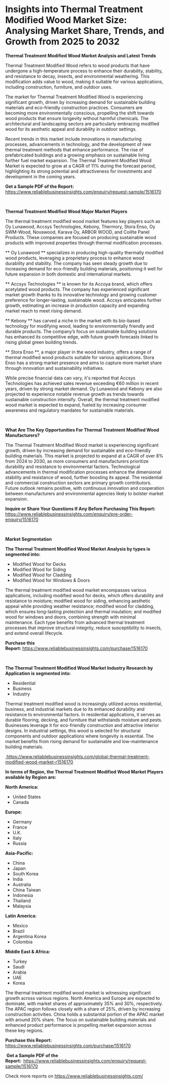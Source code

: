 <p><h1>Insights into Thermal Treatment Modified Wood Market Size: Analysing Market Share, Trends, and Growth from 2025 to 2032</h1></p><p><strong>Thermal Treatment Modified Wood Market Analysis and Latest Trends</strong></p>
<p><p>Thermal Treatment Modified Wood refers to wood products that have undergone a high-temperature process to enhance their durability, stability, and resistance to decay, insects, and environmental weathering. This modification adds value to wood, making it suitable for various applications, including construction, furniture, and outdoor uses. </p><p>The market for Thermal Treatment Modified Wood is experiencing significant growth, driven by increasing demand for sustainable building materials and eco-friendly construction practices. Consumers are becoming more environmentally conscious, propelling the shift towards wood products that ensure longevity without harmful chemicals. The architectural and landscaping sectors are particularly embracing modified wood for its aesthetic appeal and durability in outdoor settings.</p><p>Recent trends in this market include innovations in manufacturing processes, advancements in technology, and the development of new thermal treatment methods that enhance performance. The rise of prefabricated buildings and a growing emphasis on sustainable living further fuel market expansion. The Thermal Treatment Modified Wood Market is expected to grow at a CAGR of 11% during the forecast period, highlighting its strong potential and attractiveness for investments and development in the coming years.</p></p>
<p><strong>Get a Sample PDF of the Report:&nbsp;</strong> <a href="https://www.reliablebusinessinsights.com/enquiry/request-sample/1516170?utm_campaign=1106&utm_medium=2&utm_source=Github&utm_content=ia&utm_term=18012025&utm_id=thermal-treatment-modified-wood">https://www.reliablebusinessinsights.com/enquiry/request-sample/1516170</a></p>
<p>&nbsp;</p>
<p><strong>Thermal Treatment Modified Wood Major Market Players</strong></p>
<p><p>The thermal treatment modified wood market features key players such as Oy Lunawood, Accsys Technologies, Kebony, Thermory, Stora Enso, Oy SWM-Wood, Novawood, Karava Oy, ARBOR WOOD, and Coillte Panel Products. These companies are focused on producing sustainable wood products with improved properties through thermal modification processes.</p><p>** Oy Lunawood ** specializes in producing high-quality thermally modified wood products, leveraging a proprietary process to enhance wood durability and stability. The company has seen steady growth due to increasing demand for eco-friendly building materials, positioning it well for future expansion in both domestic and international markets.</p><p>** Accsys Technologies ** is known for its Accoya brand, which offers acetylated wood products. The company has experienced significant market growth thanks to its innovative technology and growing customer preference for longer-lasting, sustainable wood. Accsys anticipates further growth, estimating an increase in production capacity and expanding market reach to meet rising demand.</p><p>** Kebony ** has carved a niche in the market with its bio-based technology for modifying wood, leading to environmentally friendly and durable products. The company’s focus on sustainable building solutions has enhanced its competitive edge, with future growth forecasts linked to rising global green building trends.</p><p>** Stora Enso **, a major player in the wood industry, offers a range of thermal modified wood products suitable for various applications. Stora Enso has a strong market presence and aims to capture more market share through innovation and sustainability initiatives.</p><p>While precise financial data can vary, it's reported that Accsys Technologies has achieved sales revenue exceeding €60 million in recent years, driven by strong market demand. Oy Lunawood and Kebony are also projected to experience notable revenue growth as trends towards sustainable construction intensify. Overall, the thermal treatment modified wood market is expected to expand, fueled by increasing consumer awareness and regulatory mandates for sustainable materials.</p></p>
<p>&nbsp;</p>
<p><strong>What Are The Key Opportunities For Thermal Treatment Modified Wood Manufacturers?</strong></p>
<p><p>The Thermal Treatment Modified Wood market is experiencing significant growth, driven by increasing demand for sustainable and eco-friendly building materials. This market is projected to expand at a CAGR of over 8% from 2024 to 2030, as more consumers and manufacturers prioritize durability and resistance to environmental factors. Technological advancements in thermal modification processes enhance the dimensional stability and resistance of wood, further boosting its appeal. The residential and commercial construction sectors are primary growth contributors. Future outlook remains positive, with continuous innovation and cooperation between manufacturers and environmental agencies likely to bolster market expansion.</p></p>
<p><strong>Inquire or Share Your Questions If Any Before Purchasing This Report:</strong> <a href="https://www.reliablebusinessinsights.com/enquiry/pre-order-enquiry/1516170?utm_campaign=1106&utm_medium=2&utm_source=Github&utm_content=ia&utm_term=18012025&utm_id=thermal-treatment-modified-wood">https://www.reliablebusinessinsights.com/enquiry/pre-order-enquiry/1516170</a></p>
<p>&nbsp;</p>
<p><strong>Market Segmentation</strong></p>
<p><strong>The Thermal Treatment Modified Wood Market Analysis by types is segmented into:</strong></p>
<p><ul><li>Modified Wood for Decks</li><li>Modified Wood for Siding</li><li>Modified Wood for Cladding</li><li>Modified Wood for Windows & Doors</li></ul></p>
<p><p>The thermal treatment modified wood market encompasses various applications, including modified wood for decks, which offers durability and resistance to moisture; modified wood for siding, enhancing aesthetic appeal while providing weather resistance; modified wood for cladding, which ensures long-lasting protection and thermal insulation; and modified wood for windows and doors, combining strength with minimal maintenance. Each type benefits from advanced thermal treatment processes that improve structural integrity, reduce susceptibility to insects, and extend overall lifecycle.</p></p>
<p><strong>Purchase this Report:&nbsp;</strong><a href="https://www.reliablebusinessinsights.com/purchase/1516170?utm_campaign=1106&utm_medium=2&utm_source=Github&utm_content=ia&utm_term=18012025&utm_id=thermal-treatment-modified-wood">https://www.reliablebusinessinsights.com/purchase/1516170</a></p>
<p>&nbsp;</p>
<p><strong>The Thermal Treatment Modified Wood Market Industry Research by Application is segmented into:</strong></p>
<p><ul><li>Residential</li><li>Business</li><li>Industry</li></ul></p>
<p><p>Thermal treatment modified wood is increasingly utilized across residential, business, and industrial markets due to its enhanced durability and resistance to environmental factors. In residential applications, it serves as durable flooring, decking, and furniture that withstands moisture and pests. Businesses leverage it for eco-friendly construction and attractive interior designs. In industrial settings, this wood is selected for structural components and outdoor applications where longevity is essential. The market benefits from rising demand for sustainable and low-maintenance building materials.</p></p>
<p><a href="https://www.reliablebusinessinsights.com/global-thermal-treatment-modified-wood-market-r1516170?utm_campaign=1106&utm_medium=2&utm_source=Github&utm_content=ia&utm_term=18012025&utm_id=thermal-treatment-modified-wood">&nbsp;https://www.reliablebusinessinsights.com/global-thermal-treatment-modified-wood-market-r1516170</a></p>
<p><strong>In terms of Region, the Thermal Treatment Modified Wood Market Players available by Region are:</strong></p>
<p>
    <p> <strong> North America: </strong>
        <ul>
            <li>United States</li>
            <li>Canada</li>
        </ul>
        </p> 
    <p> <strong> Europe: </strong>
        <ul>
            <li>Germany</li>
            <li>France</li>
            <li>U.K.</li>
            <li>Italy</li>
            <li>Russia</li>
        </ul>
        </p> 
    <p> <strong> Asia-Pacific: </strong>
        <ul>
            <li>China</li>
            <li>Japan</li>
            <li>South Korea</li>
            <li>India</li>
            <li>Australia</li>
            <li>China Taiwan</li>
            <li>Indonesia</li>
            <li>Thailand</li>
            <li>Malaysia</li>
        </ul>
        </p> 
    <p> <strong> Latin America: </strong>
        <ul>
            <li>Mexico</li>
            <li>Brazil</li>
            <li>Argentina Korea</li>
            <li>Colombia</li>
        </ul>
        </p> 
    <p> <strong> Middle East & Africa: </strong>
        <ul>
            <li>Turkey</li>
            <li>Saudi</li>
            <li>Arabia</li>
            <li>UAE</li>
            <li>Korea</li>
        </ul>
    </p>
    </p>
<p><p>The thermal treatment modified wood market is witnessing significant growth across various regions. North America and Europe are expected to dominate, with market shares of approximately 35% and 30%, respectively. The APAC region follows closely with a share of 25%, driven by increasing construction activities. China holds a substantial portion of the APAC market with around 20% share. The focus on sustainable building materials and enhanced product performance is propelling market expansion across these key regions.</p></p>
<p><strong>Purchase this Report: </strong><a href="https://www.reliablebusinessinsights.com/purchase/1516170?utm_campaign=1106&utm_medium=2&utm_source=Github&utm_content=ia&utm_term=18012025&utm_id=thermal-treatment-modified-wood">https://www.reliablebusinessinsights.com/purchase/1516170</a></p>
<p>&nbsp;<strong>Get a Sample PDF of the Report:&nbsp;&nbsp;</strong><a href="https://www.reliablebusinessinsights.com/enquiry/request-sample/1516170?utm_campaign=1106&utm_medium=2&utm_source=Github&utm_content=ia&utm_term=18012025&utm_id=thermal-treatment-modified-wood">https://www.reliablebusinessinsights.com/enquiry/request-sample/1516170</a></p>
<p><strong></strong></p>
<p>Check more reports on <a href="https://www.reliablebusinessinsights.com/?utm_campaign=1106&utm_medium=2&utm_source=Github&utm_content=ia&utm_term=18012025&utm_id=thermal-treatment-modified-wood">https://www.reliablebusinessinsights.com/</a></p>